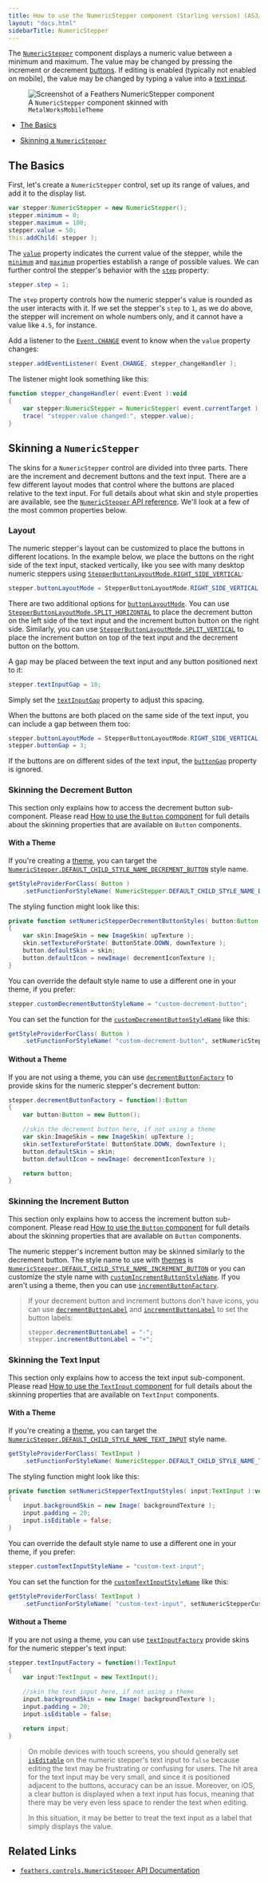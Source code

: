 ```yaml
---
title: How to use the NumericStepper component (Starling version) (AS3/Starling version)
layout: "docs.html"
sidebarTitle: NumericStepper
---
```


The [`NumericStepper`](/api-reference/feathers/controls/NumericStepper.html) component displays a numeric value between a minimum and maximum. The value may be changed by pressing the increment or decrement [buttons](./button.md). If editing is enabled (typically not enabled on mobile), the value may be changed by typing a value into a [text input](./text-input.md).

<figure>
<img src="/learn/as3-starling/images/numeric-stepper.png" srcset="/learn/as3-starling/images/numeric-stepper@2x.png 2x" alt="Screenshot of a Feathers NumericStepper component" />
<figcaption>A <code>NumericStepper</code> component skinned with <code>MetalWorksMobileTheme</code></figcaption>
</figure>

- [The Basics](#the-basics)

- [Skinning a `NumericStepper`](#skinning-a-numericstepper)

## The Basics

First, let's create a `NumericStepper` control, set up its range of values, and add it to the display list.

```actionscript
var stepper:NumericStepper = new NumericStepper();
stepper.minimum = 0;
stepper.maximum = 100;
stepper.value = 50;
this.addChild( stepper );
```

The [`value`](/api-reference/feathers/controls/NumericStepper.html#value) property indicates the current value of the stepper, while the [`minimum`](/api-reference/feathers/controls/NumericStepper.html#minimum) and [`maximum`](/api-reference/feathers/controls/NumericStepper.html#maximum) properties establish a range of possible values. We can further control the stepper's behavior with the [`step`](/api-reference/feathers/controls/NumericStepper.html#step) property:

```actionscript
stepper.step = 1;
```

The `step` property controls how the numeric stepper's value is rounded as the user interacts with it. If we set the stepper's `step` to `1`, as we do above, the stepper will increment on whole numbers only, and it cannot have a value like `4.5`, for instance.

Add a listener to the [`Event.CHANGE`](/api-reference/feathers/controls/NumericStepper.html#event:change) event to know when the `value` property changes:

```actionscript
stepper.addEventListener( Event.CHANGE, stepper_changeHandler );
```

The listener might look something like this:

```actionscript
function stepper_changeHandler( event:Event ):void
{
    var stepper:NumericStepper = NumericStepper( event.currentTarget );
    trace( "stepper.value changed:", stepper.value);
}
```

## Skinning a `NumericStepper`

The skins for a `NumericStepper` control are divided into three parts. There are the increment and decrement buttons and the text input. There are a few different layout modes that control where the buttons are placed relative to the text input. For full details about what skin and style properties are available, see the [`NumericStepper` API reference](/api-reference/feathers/controls/NumericStepper.html). We'll look at a few of the most common properties below.

### Layout

The numeric stepper's layout can be customized to place the buttons in different locations. In the example below, we place the buttons on the right side of the text input, stacked vertically, like you see with many desktop numeric steppers using [`StepperButtonLayoutMode.RIGHT_SIDE_VERTICAL`](/api-reference/feathers/controls/StepperButtonLayoutMode.html#RIGHT_SIDE_VERTICAL):

```actionscript
stepper.buttonLayoutMode = StepperButtonLayoutMode.RIGHT_SIDE_VERTICAL;
```

There are two additional options for [`buttonLayoutMode`](/api-reference/feathers/controls/NumericStepper.html#buttonLayoutMode). You can use [`StepperButtonLayoutMode.SPLIT_HORIZONTAL`](/api-reference/feathers/controls/StepperButtonLayoutMode.html#SPLIT_HORIZONTAL) to place the decrement button on the left side of the text input and the increment button button on the right side. Similarly, you can use [`StepperButtonLayoutMode.SPLIT_VERTICAL`](/api-reference/feathers/controls/StepperButtonLayoutMode.html#SPLIT_VERTICAL) to place the increment button on top of the text input and the decrement button on the bottom.

A gap may be placed between the text input and any button positioned next to it:

```actionscript
stepper.textInputGap = 10;
```

Simply set the [`textInputGap`](/api-reference/feathers/controls/NumericStepper.html#buttonLayoutMode) property to adjust this spacing.

When the buttons are both placed on the same side of the text input, you can include a gap between them too:

```actionscript
stepper.buttonLayoutMode = StepperButtonLayoutMode.RIGHT_SIDE_VERTICAL;
stepper.buttonGap = 3;
```

If the buttons are on different sides of the text input, the [`buttonGap`](/api-reference/feathers/controls/NumericStepper.html#buttonLayoutMode) property is ignored.

### Skinning the Decrement Button

This section only explains how to access the decrement button sub-component. Please read [How to use the `Button` component](./button.md) for full details about the skinning properties that are available on `Button` components.

#### With a Theme

If you're creating a [theme](./themes.md), you can target the [`NumericStepper.DEFAULT_CHILD_STYLE_NAME_DECREMENT_BUTTON`](/api-reference/feathers/controls/NumericStepper.html#DEFAULT_CHILD_STYLE_NAME_DECREMENT_BUTTON) style name.

```actionscript
getStyleProviderForClass( Button )
    .setFunctionForStyleName( NumericStepper.DEFAULT_CHILD_STYLE_NAME_DECREMENT_BUTTON, setNumericStepperDecrementButtonStyles );
```

The styling function might look like this:

```actionscript
private function setNumericStepperDecrementButtonStyles( button:Button ):void
{
    var skin:ImageSkin = new ImageSkin( upTexture );
    skin.setTextureForState( ButtonState.DOWN, downTexture );
    button.defaultSkin = skin;
    button.defaultIcon = newImage( decrementIconTexture );
}
```

You can override the default style name to use a different one in your theme, if you prefer:

```actionscript
stepper.customDecrementButtonStyleName = "custom-decrement-button";
```

You can set the function for the [`customDecrementButtonStyleName`](/api-reference/feathers/controls/NumericStepper.html#customDecrementButtonStyleName) like this:

```actionscript
getStyleProviderForClass( Button )
    .setFunctionForStyleName( "custom-decrement-button", setNumericStepperCustomDecrementButtonStyles );
```

#### Without a Theme

If you are not using a theme, you can use [`decrementButtonFactory`](/api-reference/feathers/controls/NumericStepper.html#decrementButtonFactory) to provide skins for the numeric stepper's decrement button:

```actionscript
stepper.decrementButtonFactory = function():Button
{
    var button:Button = new Button();

    //skin the decrement button here, if not using a theme
    var skin:ImageSkin = new ImageSkin( upTexture );
    skin.setTextureForState( ButtonState.DOWN, downTexture );
    button.defaultSkin = skin;
    button.defaultIcon = newImage( decrementIconTexture );

    return button;
}
```

### Skinning the Increment Button

This section only explains how to access the increment button sub-component. Please read [How to use the `Button` component](./button.md) for full details about the skinning properties that are available on `Button` components.

The numeric stepper's increment button may be skinned similarly to the decrement button. The style name to use with [themes](./themes.md) is [`NumericStepper.DEFAULT_CHILD_STYLE_NAME_INCREMENT_BUTTON`](/api-reference/feathers/controls/NumericStepper.html#DEFAULT_CHILD_STYLE_NAME_INCREMENT_BUTTON) or you can customize the style name with [`customIncrementButtonStyleName`](/api-reference/feathers/controls/NumericStepper.html#customIncrementButtonStyleName). If you aren't using a theme, then you can use [`incrementButtonFactory`](/api-reference/feathers/controls/NumericStepper.html#incrementButtonFactory).

> If your decrement button and increment buttons don't have icons, you can use [`decrementButtonLabel`](/api-reference/feathers/controls/NumericStepper.html#decrementButtonLabel) and [`incrementButtonLabel`](/api-reference/feathers/controls/NumericStepper.html#incrementButtonLabel) to set the button labels:
>
> ```actionscript
> stepper.decrementButtonLabel = "-";
> stepper.incrementButtonLabel = "+";
> ```

### Skinning the Text Input

This section only explains how to access the text input sub-component. Please read [How to use the `TextInput` component](./text-input.md) for full details about the skinning properties that are available on `TextInput` components.

#### With a Theme

If you're creating a [theme](./themes.md), you can target the [`NumericStepper.DEFAULT_CHILD_STYLE_NAME_TEXT_INPUT`](/api-reference/feathers/controls/NumericStepper.html#DEFAULT_CHILD_STYLE_NAME_TEXT_INPUT) style name.

```actionscript
getStyleProviderForClass( TextInput )
    .setFunctionForStyleName( NumericStepper.DEFAULT_CHILD_STYLE_NAME_TEXT_INPUT, setNumericStepperTextInputStyles );
```

The styling function might look like this:

```actionscript
private function setNumericStepperTextInputStyles( input:TextInput ):void
{
    input.backgroundSkin = new Image( backgroundTexture );
    input.padding = 20;
    input.isEditable = false;
}
```

You can override the default style name to use a different one in your theme, if you prefer:

```actionscript
stepper.customTextInputStyleName = "custom-text-input";
```

You can set the function for the [`customTextInputStyleName`](/api-reference/feathers/controls/NumericStepper.html#customTextInputStyleName) like this:

```actionscript
getStyleProviderForClass( TextInput )
    .setFunctionForStyleName( "custom-text-input", setNumericStepperCustomTextInputStyles );
```

#### Without a Theme

If you are not using a theme, you can use [`textInputFactory`](/api-reference/feathers/controls/NumericStepper.html#textInputFactory) provide skins for the numeric stepper's text input:

```actionscript
stepper.textInputFactory = function():TextInput
{
    var input:TextInput = new TextInput();

    //skin the text input here, if not using a theme
    input.backgroundSkin = new Image( backgroundTexture );
    input.padding = 20;
    input.isEditable = false;

    return input;
}
```

> On mobile devices with touch screens, you should generally set [`isEditable`](/api-reference/feathers/controls/TextInput.html#isEditable) on the numeric stepper's text input to `false` because editing the text may be frustrating or confusing for users. The hit area for the text input may be very small, and since it is positioned adjacent to the buttons, accuracy can be an issue. Moreover, on iOS, a clear button is displayed when a text input has focus, meaning that there may be very even less space to render the text when editing.
>
> In this situation, it may be better to treat the text input as a label that simply displays the value.

## Related Links

- [`feathers.controls.NumericStepper` API Documentation](/api-reference/feathers/controls/NumericStepper.html)
